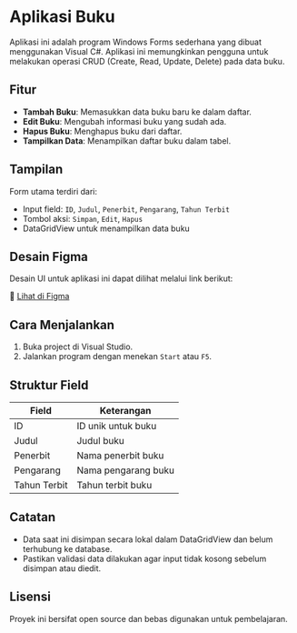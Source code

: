 # Aplikasi Buku

Aplikasi ini adalah program Windows Forms sederhana yang dibuat menggunakan Visual C#. Aplikasi ini memungkinkan pengguna untuk melakukan operasi CRUD (Create, Read, Update, Delete) pada data buku.

## Fitur

- **Tambah Buku**: Memasukkan data buku baru ke dalam daftar.
- **Edit Buku**: Mengubah informasi buku yang sudah ada.
- **Hapus Buku**: Menghapus buku dari daftar.
- **Tampilkan Data**: Menampilkan daftar buku dalam tabel.

## Tampilan

Form utama terdiri dari:
- Input field: `ID`, `Judul`, `Penerbit`, `Pengarang`, `Tahun Terbit`
- Tombol aksi: `Simpan`, `Edit`, `Hapus`
- DataGridView untuk menampilkan data buku

## Desain Figma

Desain UI untuk aplikasi ini dapat dilihat melalui link berikut:

🔗 [Lihat di Figma](https://www.figma.com/design/6AyXVSx3oRNo8fkmoHivvT/Untitled?node-id=0-1&t=MoUBatyXg2evBbz8-1)

## Cara Menjalankan

1. Buka project di Visual Studio.
2. Jalankan program dengan menekan `Start` atau `F5`.

## Struktur Field

| Field       | Keterangan                 |
|-------------|----------------------------|
| ID          | ID unik untuk buku         |
| Judul       | Judul buku                 |
| Penerbit    | Nama penerbit buku         |
| Pengarang   | Nama pengarang buku        |
| Tahun Terbit| Tahun terbit buku          |

## Catatan

- Data saat ini disimpan secara lokal dalam DataGridView dan belum terhubung ke database.
- Pastikan validasi data dilakukan agar input tidak kosong sebelum disimpan atau diedit.

## Lisensi

Proyek ini bersifat open source dan bebas digunakan untuk pembelajaran.
